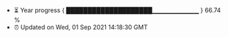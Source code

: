 - ⏳ Year progress { ████████████████████▁▁▁▁▁▁▁▁▁▁ } 66.74 %
- ⏰ Updated on Wed, 01 Sep 2021 14:18:30 GMT

